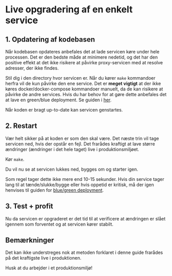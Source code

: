 # Live opgradering af en enkelt service

## 1. Opdatering af kodebasen

Når kodebasen opdateres anbefales det at lade servicen køre under hele processen.
Det er den bedste måde at minimere nedetid, og det har den positive effekt at det ikke risikere at påvirke proxy-servicen med at resolve adresser, der ikke findes.

Stil dig i den directory hvor servicen er. Når du kører `make` kommandoer herfra vil de kun påvirke den ene service. Det er **meget vigtigt** at der ikke køres docker/docker-compose kommandoer manuelt, da de kan risikere at påvirke de andre services. Hvis du har behov for at gøre dette anbefales det at lave en green/blue deployment. Se guiden i [her](green-blue.md).

Når koden er bragt up-to-date kan servicen genstartes.

## 2. Restart

Vær helt sikker på at koden er som den skal være. Det næste trin vil tage servicen ned, hvis der opstår en fejl. Det frarådes kraftigt at lave større ændringer (ændringer i det hele taget) live i produktionsmiljøet.

Kør `make`.

Du vil nu se at servicen lukkes ned, bygges om og starter igen.

Som regel tager dette ikke mere end 10-15 sekunder. Hvis din service tager lang til at tænde/slukke/bygge eller hvis oppetid er kritisk, må der igen henvises til guiden for [blue/green deployment](green-blue.md).

## 3. Test + profit

Nu da servicen er opgraderet er det tid til at verificere at ændringen er slået igennem som forventet og at servicen kører stabilt.

## Bemærkninger

Det kan ikke understreges nok at metoden forklaret i denne guide frarådes på det kraftigste live i produktionen.

Husk at du arbejder i et produktionsmiljø!
